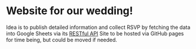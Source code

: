 # Website for our wedding!

Idea is to publish detailed information and collect RSVP by fetching the data into Google Sheets via its [RESTful API](https://developers.google.com/sheets/api/guides/concepts)
Site to be hosted via GitHub pages for time being, but could be moved if needed.
